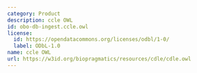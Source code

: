 ```yaml
---
category: Product
description: ccle OWL
id: obo-db-ingest.ccle.owl
license:
  id: https://opendatacommons.org/licenses/odbl/1-0/
  label: ODbL-1.0
name: ccle OWL
url: https://w3id.org/biopragmatics/resources/cdle/cdle.owl
---
```

